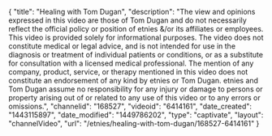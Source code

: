 {
    "title": "Healing with Tom Dugan",
    "description": "The view and opinions expressed in this video are those of Tom Dugan and do not necessarily reflect the official policy or position of etnies &\/or its affiliates or employees. This video is provided solely for informational purposes. The video does not constitute medical or legal advice, and is not intended for use in the diagnosis or treatment of individual patients or conditions, or as a substitute for consultation with a licensed medical professional. The mention of any company, product, service, or therapy mentioned in this video does not constitute an endorsement of any kind by etnies or Tom Dugan. etnies and Tom Dugan assume no responsibility for any injury or damage to persons or property arising out of or related to any use of this video or to any errors or omissions.",
    "channelid": "168527",
    "videoid": "6414161",
    "date_created": "1443115897",
    "date_modified": "1449786202",
    "type": "captivate",
    "layout": "channelVideo",
    "url": "\/etnies\/healing-with-tom-dugan\/168527-6414161"
}